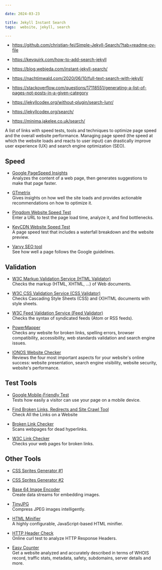 ```yaml
---

date: 2024-03-23

title: Jekyll Instant Search
tags:  website, jekyll, search

---
```


- <https://github.com/christian-fei/Simple-Jekyll-Search/?tab=readme-ov-file>
- <https://kevquirk.com/how-to-add-search-jekyll>
- <https://blog.webjeda.com/instant-jekyll-search/>
- <https://nachtimwald.com/2020/06/10/full-text-search-with-jekyll/>
- <https://stackoverflow.com/questions/17118551/generating-a-list-of-pages-not-posts-in-a-given-category>

- <https://jekyllcodex.org/without-plugin/search-lunr/>
- <https://jekyllcodex.org/search/>

- <https://minima.jakelee.co.uk/search/>

A list of links with speed tests, tools and techniques to optimize page speed and the overall website performance.
Managing page speed (the speed at which the website loads and reacts to user input) can drastically improve user experience (UX) and search engine optimization (SEO).

## Speed

- [Google PageSpeed Insights](https://developers.google.com/speed/pagespeed/insights/)
  <br>
  Analyzes the content of a web page, then generates suggestions to make that page faster.

- [GTmetrix](https://gtmetrix.com/)
  <br>
  Gives insights on how well the site loads and provides actionable recommendations on how to optimize it.

- [Pingdom Website Speed Test](https://tools.pingdom.com/)
  <br>
  Enter a URL to test the page load time, analyze it, and find bottlenecks.

- [KeyCDN Website Speed Test](https://tools.keycdn.com/speed)
  <br>
  A page speed test that includes a waterfall breakdown and the website preview.

- [Varvy SEO tool](https://varvy.com/)
  <br>
  See how well a page follows the Google guidelines.


## Validation

- [W3C Markup Validation Service (HTML Validator)](https://validator.w3.org/)
  <br>
  Checks the markup (HTML, XHTML, ...) of Web documents.

- [W3C CSS Validation Service (CSS Validator)](https://jigsaw.w3.org/css-validator/)
  <br>
  Checks Cascading Style Sheets (CSS) and (X)HTML documents with style sheets.

- [W3C Feed Validation Service (Feed Validator)](https://validator.w3.org/feed/)
  <br>
  Checks the syntax of syndicated feeds (Atom or RSS feeds).

- [PowerMapper](https://www.powermapper.com/products/sortsite/try/)
  <br>
  Checks any website for broken links, spelling errors, browser compatibility, accessibility, web standards validation and search engine issues.

- [IONOS Website Checker](https://www.ionos.com/tools/website-checker)
  <br>
  Reviews the four most important aspects for your website's online success: website presentation, search engine visibility, website security, website's performance.


## Test Tools

- [Google Mobile-Friendly Test](https://search.google.com/test/mobile-friendly)
  <br>
  Tests how easily a visitor can use your page on a mobile device.

- [Find Broken Links, Redirects and Site Crawl Tool](https://www.internetmarketingninjas.com/seo-tools/google-sitemap-generator/)
  <br>
  Check All the Links on a Website

- [Broken Link Checker](https://www.brokenlinkcheck.com/broken-links.php)
  <br>
  Scans webpages for dead hyperlinks.

- [W3C Link Checker](https://validator.w3.org/checklink)
  <br>
  Checks your web pages for broken links.


## Other Tools

- [CSS Sprites Generator #1](https://www.toptal.com/developers/css/sprite-generator/)
- [CSS Sprites Generator #2](https://www.giftofspeed.com/sprite-generator/)

- [Base 64 Image Encoder](https://varvy.com/tools/base64/)
  <br>
  Create data streams for embedding images.

- [TinyJPG](https://tinyjpg.com/)
  <br>
  Compress JPEG images intelligently.

- [HTML Minifier](https://kangax.github.io/html-minifier/)
  <br>
  A highly configurable, JavaScript-based HTML minifier.

- [HTTP Header Check](https://tools.keycdn.com/curl)
  <br>
  Online curl test to analyze HTTP Response Headers.

- [Easy Counter](https://www.easycounter.com/)
  <br>
  Get a website analyzed and accurately described in terms of WHOIS record, traffic stats, metadata, safety, subdomains, server details and more.
